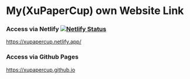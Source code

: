 # My(XuPaperCup) own Website Link
### Access via Netlify [![Netlify Status](https://api.netlify.com/api/v1/badges/a304170d-a990-4536-bafb-91619abc6168/deploy-status)](https://app.netlify.com/sites/xupapercup/deploys)
https://xupapercup.netlify.app/
### Access via Github Pages
https://xupapercup.github.io
